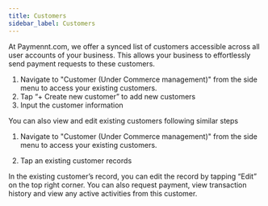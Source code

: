 ```yaml
---
title: Customers
sidebar_label: Customers
---
```


At Paymennt.com, we offer a synced list of customers accessible across all user accounts of your business. This allows your business to effortlessly send payment requests to these customers.
1. Navigate to "Customer (Under Commerce management)" from the side menu to access your existing customers.
2. Tap “+ Create new customer” to add new customers
3. Input the customer information

You can also view and edit existing customers following similar steps

1. Navigate to "Customer (Under Commerce management)" from the side menu to access your existing customers.

2. Tap an existing customer records

In the existing customer’s record, you can edit the record by tapping “Edit” on the top right corner. You can also request payment, view transaction history and view any active activities from this customer.
